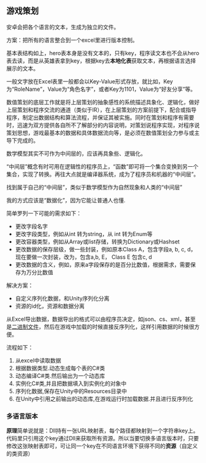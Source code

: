 ## 游戏策划
安卓会把各个语言的文本，生成为独立的文件。

方案：把所有的语言整合到一个excel里进行版本控制。

基本表结构如上，hero表本身是没有文本的，只有key，程序读文本也不会从hero表去读，而是从英雄表拿到key，根据key去**本地化表**获取文本，再根据语言选择展示的文本。

一般文字放在Excel表里一般都会以Key-Value形式存放，就比如，Key为“RoleName”，Value为“角色名字”，或者Key为1101，Value为“好友分享”等。

数值策划的底层工作就是将上层策划的抽象感性的系统描述具象化、逻辑化，做好上层策划和程序交流的通道（类似于IR），在上层策划的方案前提下，配合或指导程序，制定出数据结构和算法流程，并保证其被实施。同时在策划和程序有需要时，迅速为双方提供各自所不了解部分的内容说明，对策划说程序实现，对程序说策划思想，游戏最基本的数据和具体数据流向等，是必须在数值策划全力参与或主导下完成的。

数学模型其实不可作为中间层的，应该再具象些、逻辑化。

“中间层”概念有时可用在逻辑性的程序员上，“函数”即可将一个集合变换到另一个集合，实现了转换。再往大点就是编译器系统，成为了程序员和机器的“中间层”。

找到属于自己的“中间层”，类似于数学模型作为自然现象和人类的“中间层”

我的方式应该是“数据化”，因为它能让普通人也懂.


简单罗列一下可能的需求如下：

- 更改字段名字
- 更改字段类型，例如从int 转为string，从 int 转为Enum等
- 更改容器类型，例如从Array或list存储，转换为Dictionary或Hashset
- 更改数据的保存层级，做一些封装，例如原本Class A，包含字段a, b, c, d，现在要做一次封装，改为，包含a,b, E， Class E 包含c, d
- 更改数据的含义，例如，原来a字段保存的是百分比数值，根据需求，需要保存为万分比数值

解决方案：
- 自定义序列化数据，和Unity序列化分离
- 资源的id化，资源和数据分离

从Excel导出数据，数据导出的格式可以由程序员决定，如json、cs、xml，甚至是[二进制文件](https://blog.csdn.net/qq_14903317/article/details/78637440)，然后在游戏中加载的时候直接反序列化，这样引用数据的时候很方便。

流程如下：
1. 从excel中读取数据
2. 根据数据类型.动态生成每个表的C#类
3. 动态编译C#类.然后输出为一个动态库
4. 实例化C#类,并且把数据填入到实例化的对象中
5. 序列化数据,保存在Unity中的Resources目录中
6. 在Unity中引用之前输出的动态库,在游戏运行时加载数据.并且进行反序列化


### 多语言版本
**原理**简单说就是：Dll持有一张URL映射表，每个路径都映射到一个字符串key上。代码里只引用这个key通过Dll来获取所有资源。所以当要切换多语言版本时，只要修改这张映射表即可，可让同一个key在不同语言环境下获得不同的**资源**（自定义的类资源）

